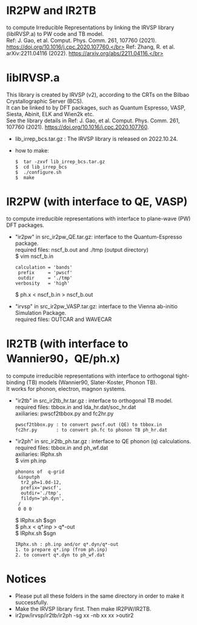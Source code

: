 # IR2PW and IR2TB
to compute Irreducible Representations by linking the IRVSP library (libIRVSP.a) to PW code and TB model.</br>
Ref: J. Gao, et al. Comput. Phys. Comm. 261, 107760 (2021). https://doi.org/10.1016/j.cpc.2020.107760.</br>
Ref: Zhang, R. et al. arXiv:2211.04116 (2022). https://arxiv.org/abs/2211.04116.</br>

# libIRVSP.a 
This library is created by IRVSP (v2), according to the CRTs on the Bilbao Crystallographic Server (BCS). </br>
It can be linked to by DFT packages, such as Quantum Espresso, VASP, Siesta, Abinit, ELK and Wien2k etc. </br>
See the library details in Ref: J. Gao, et al. Comput. Phys. Comm. 261, 107760 (2021). https://doi.org/10.1016/j.cpc.2020.107760.

* lib_irrep_bcs.tar.gz : The IRVSP library is released on 2022.10.24.

* how to make:

      $  tar -zxvf lib_irrep_bcs.tar.gz
      $  cd lib_irrep_bcs
      $  ./configure.sh
      $  make

# IR2PW (with interface to QE, VASP)
to compute irreducible representations with interface to plane-wave (PW) DFT packages.

* "ir2pw" in src_ir2pw_QE.tar.gz: interface to the Quantum-Espresso package.</br>
required files: nscf_b.out and ./tmp (output directory) </br>
 \$ vim nscf_b.in

      calculation = 'bands'
       prefix     = 'pwscf'
       outdir     = './tmp'
      verbosity   = 'high'
      
     \$ ph.x < nscf_b.in > nscf_b.out

* "irvsp" in src_ir2pw_VASP.tar.gz: interface to the Vienna ab-initio Simulation Package.</br>
required files: OUTCAR and WAVECAR


# IR2TB (with interface to Wannier90，QE/ph.x)
to compute irreducible representations with interface to orthogonal tight-binding (TB) models (Wannier90, Slater-Koster, Phonon TB). </br>
It works for phonon, electron, magnon systems.

* "ir2tb" in src_ir2tb_hr.tar.gz : interface to orthogonal TB model. </br>
required files: tbbox.in and lda_hr.dat/soc_hr.dat </br>
axiliaries: pwscf2tbbox.py and fc2hr.py

      pwscf2tbbox.py : to convert pwscf.out (QE) to tbbox.in 
      fc2hr.py       : to convert ph.fc to phonon TB ph_hr.dat

* "ir2ph" in src_ir2tb_ph.tar.gz : interface to QE phonon (q) calculations. </br>
required files: tbbox.in and ph_wf.dat </br>
axiliaries: IRphx.sh <br>
 \$ vim ph.inp <br>

      phonons of  q-grid
       &inputph
        tr2_ph=1.0d-12,
        prefix='pwscf',
        outdir='./tmp',
        fildyn='ph.dyn',
       /
       0 0 0
      
   \$ IRphx.sh $sgn <br>
   \$ ph.x < q*.inp > q*-out <br>
   \$ IRphx.sh $sgn  
 
      IRphx.sh : ph.inp and/or q*.dyn/q*-out
      1. to prepare q*.inp (from ph.inp)
      2. to convert q*.dyn to ph_wf.dat


# Notices
* Please put all these folders in the same directory in order to make it successfully.
* Make the IRVSP library first. Then make IR2PW/IR2TB.
* ir2pw/irvsp/ir2tb/ir2ph -sg xx -nb xx xx >outir2
